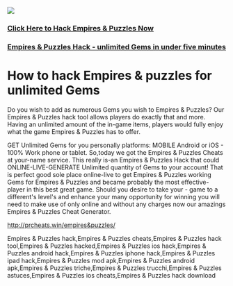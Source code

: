 <a href="http://prcheats.win/empires&puzzles/"><img src="https://i.imgur.com/JofLywq.gif"></a>
<h3><a href="http://prcheats.win/empires&puzzles/">Click Here to Hack Empires & Puzzles Now</a></h3>
<h3><a href="http://prcheats.win/empires&puzzles/">Empires & Puzzles Hack - unlimited Gems in under five minutes</a></h3>

<h1> How to hack Empires & puzzles for unlimited Gems</h1>
Do you wish to add as numerous Gems you wish to Empires & Puzzles? Our Empires & Puzzles hack tool allows players do exactly that and more. Having an unlimited amount of the in-game items, players would fully enjoy what the game Empires & Puzzles has to offer.

GET Unlimited Gems for you personally platforms: MOBILE Android or iOS - 100% Work phone or tablet. So,today we got the Empires & Puzzles Cheats at your-name service. This really is-an Empires & Puzzles Hack that could ONLINE-LIVE-GENERATE Unlimited quantity of Gems to your account! That is perfect good sole place online-live to get Empires & Puzzles working Gems for Empires & Puzzles and became probably the most effective-player in this best great game. Should you desire to take your - game to a different's level's and enhance your many opportunity for winning you will need to make use of only online and without any charges now our amazings Empires & Puzzles Cheat Generator. 

<a href="http://prcheats.win/empires&puzzles/">http://prcheats.win/empires&puzzles/</a>


Empires & Puzzles hack,Empires & Puzzles cheats,Empires & Puzzles hack tool,Empires & Puzzles hacked,Empires & Puzzles ios hack,Empires & Puzzles android hack,Empires & Puzzles iphone hack,Empires & Puzzles ipad hack,Empires & Puzzles mod apk,Empires & Puzzles android apk,Empires & Puzzles triche,Empires & Puzzles trucchi,Empires & Puzzles astuces,Empires & Puzzles ios cheats,Empires & Puzzles hack download
